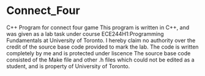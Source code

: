 # Connect_Four
C++ Program for connect four game
This program is written in C++, and was given as a lab task under course ECE244H1:Programming Fundamentals at University of Toronto. I hereby claim no authority over the credit of the source base code provided to mark the lab. The code is written completely by me and is protected under liscence
The source base code consisted of the Make file and other .h files which could not be edited as a student, and is property of University of Toronto.
